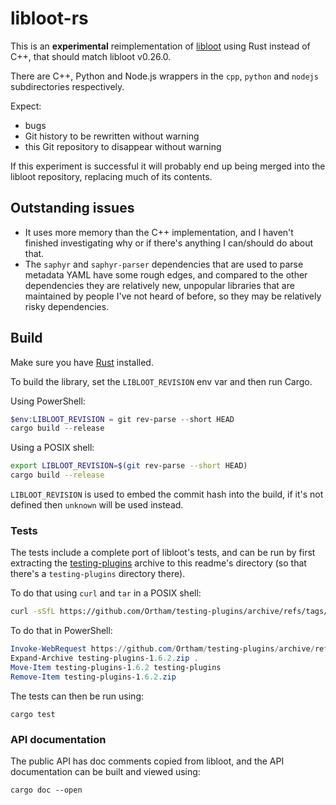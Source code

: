 # libloot-rs

This is an **experimental** reimplementation of [libloot](https://github.com/loot/libloot) using Rust instead of C++, that should match libloot v0.26.0.

There are C++, Python and Node.js wrappers in the `cpp`, `python` and `nodejs` subdirectories respectively.

Expect:

- bugs
- Git history to be rewritten without warning
- this Git repository to disappear without warning

If this experiment is successful it will probably end up being merged into the libloot repository, replacing much of its contents.

## Outstanding issues

- It uses more memory than the C++ implementation, and I haven't finished investigating why or if there's anything I can/should do about that.
- The `saphyr` and `saphyr-parser` dependencies that are used to parse metadata YAML have some rough edges, and compared to the other dependencies they are relatively new, unpopular libraries that are maintained by people I've not heard of before, so they may be relatively risky dependencies.

## Build

Make sure you have [Rust](https://www.rust-lang.org/) installed.

To build the library, set the `LIBLOOT_REVISION` env var and then run Cargo.

Using PowerShell:

```powershell
$env:LIBLOOT_REVISION = git rev-parse --short HEAD
cargo build --release
```

Using a POSIX shell:

```sh
export LIBLOOT_REVISION=$(git rev-parse --short HEAD)
cargo build --release
```

`LIBLOOT_REVISION` is used to embed the commit hash into the build, if it's not defined then `unknown` will be used instead.

### Tests

The tests include a complete port of libloot's tests, and can be run by first extracting the [testing-plugins](https://github.com/Ortham/testing-plugins) archive to this readme's directory (so that there's a `testing-plugins` directory there).

To do that using `curl` and `tar` in a POSIX shell:

```sh
curl -sSfL https://github.com/Ortham/testing-plugins/archive/refs/tags/1.6.2.tar.gz | tar -xz --strip=1 --one-top-level=testing-plugins
```

To do that in PowerShell:

```powershell
Invoke-WebRequest https://github.com/Ortham/testing-plugins/archive/refs/tags/1.6.2.zip -OutFile testing-plugins-1.6.2.zip
Expand-Archive testing-plugins-1.6.2.zip .
Move-Item testing-plugins-1.6.2 testing-plugins
Remove-Item testing-plugins-1.6.2.zip
```

The tests can then be run using:

```
cargo test
```

### API documentation

The public API has doc comments copied from libloot, and the API documentation can be built and viewed using:

```
cargo doc --open
```
